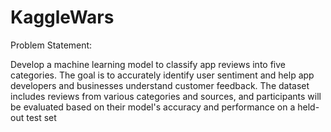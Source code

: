# KaggleWars

Problem Statement:

Develop a machine learning model to classify app reviews into five categories. The goal is to accurately identify user sentiment and help app developers and businesses understand customer feedback. The dataset includes reviews from various categories and sources, and participants will be evaluated based on their model's accuracy and performance on a held-out test set
